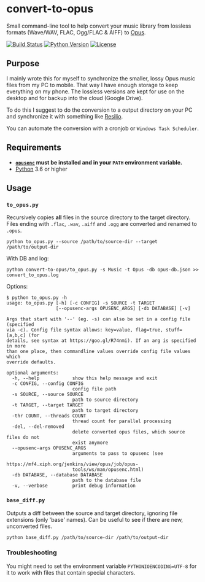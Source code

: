 # convert-to-opus

Small command-line tool to help convert your music library from lossless formats (Wave/WAV, FLAC, Ogg/FLAC & AIFF) to [Opus](https://en.wikipedia.org/wiki/Opus_(audio_format)).

[![Build Status](https://travis-ci.com/markus-wa/convert-to-opus.svg?branch=master)](https://travis-ci.com/markus-wa/convert-to-opus)
[![Python Version](https://img.shields.io/badge/python-3.6+-blue.svg)](https://www.python.org/download/releases/3.6.0/)
[![License](https://img.shields.io/badge/license-MIT-blue.svg?style=flat)](LICENSE.md)

## Purpose

I mainly wrote this for myself to synchronize the smaller, lossy Opus music files from my PC to mobile.
That way I have enough storage to keep everything on my phone.
The lossless versions are kept for use on the desktop and for backup into the cloud (Google Drive).

To do this I suggest to do the conversion to a output directory on your PC and synchronize it with something like [Resilio](https://www.resilio.com/).

You can automate the conversion with a cronjob or `Windows Task Scheduler`.


## Requirements

- **[`opusenc`](http://opus-codec.org/downloads/) must be installed and in your `PATH` environment variable.**
- [Python](https://www.python.org/downloads/) 3.6 or higher


## Usage

### `to_opus.py`

Recursively copies **all** files in the source directory to the target directory.
Files ending with `.flac`, `.wav`, `.aiff` and `.ogg` are converted and renamed to `.opus`.

    python to_opus.py --source /path/to/source-dir --target /path/to/output-dir

With DB and log:

    python convert-to-opus/to_opus.py -s Music -t Opus -db opus-db.json >> convert_to_opus.log

Options:
```
$ python to_opus.py -h
usage: to_opus.py [-h] [-c CONFIG] -s SOURCE -t TARGET
                  [--opusenc-args OPUSENC_ARGS] [-db DATABASE] [-v]

Args that start with '--' (eg. -s) can also be set in a config file (specified
via -c). Config file syntax allows: key=value, flag=true, stuff=[a,b,c] (for
details, see syntax at https://goo.gl/R74nmi). If an arg is specified in more
than one place, then commandline values override config file values which
override defaults.

optional arguments:
  -h, --help            show this help message and exit
  -c CONFIG, --config CONFIG
                        config file path
  -s SOURCE, --source SOURCE
                        path to source directory
  -t TARGET, --target TARGET
                        path to target directory
  -thr COUNT, --threads COUNT
                        thread count for parallel processing
  -del, --del-removed
                        delete converted opus files, which source files do not
                        exist anymore
  --opusenc-args OPUSENC_ARGS
                        arguments to pass to opusenc (see
                        https://mf4.xiph.org/jenkins/view/opus/job/opus-
                        tools/ws/man/opusenc.html)
  -db DATABASE, --database DATABASE
                        path to the database file
  -v, --verbose         print debug information
```


### `base_diff.py`

Outputs a diff between the source and target directory, ignoring file extensions (only 'base' names).
Can be useful to see if there are new, unconverted files.

    python base_diff.py /path/to/source-dir /path/to/output-dir

### Troubleshooting

You might need to set the environment variable `PYTHONIOENCODING=UTF-8` for it to work with files that contain special characters.
